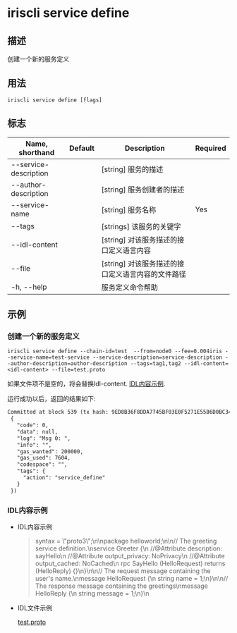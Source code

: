 # iriscli service define 

## 描述

创建一个新的服务定义

## 用法

```
iriscli service define [flags]
```

## 标志

| Name, shorthand       | Default                 | Description                                                                       | Required |
| --------------------- | ----------------------- | --------------------------------------------------------------------------------- | -------- |
| --service-description |                         | [string] 服务的描述                                                                 |          |
| --author-description  |                         | [string] 服务创建者的描述                                                            |          |
| --service-name        |                         | [string] 服务名称                                                                   |   Yes    |
| --tags                |                         | [strings] 该服务的关键字                                                             |          |
| --idl-content         |                         | [string] 对该服务描述的接口定义语言内容                                                 |          |
| --file                |                         | [string] 对该服务描述的接口定义语言内容的文件路径                                         |          |
| -h, --help            |                         | 服务定义命令帮助                                                                    |          |

## 示例

### 创建一个新的服务定义
```shell
iriscli service define --chain-id=test  --from=node0 --fee=0.004iris --service-name=test-service --service-description=service-description --author-description=author-description --tags=tag1,tag2 --idl-content=<idl-content> --file=test.proto
```
如果文件项不是空的，将会替换Idl-content.  [IDL内容示例](#idl-content-example).

运行成功以后，返回的结果如下:

```txt
Committed at block 539 (tx hash: 9ED8B36F8DDA7745BF03E0F5271E55B6D0BC34B373BFCDB6B5BC78C502DAE032, response:
 {
   "code": 0,
   "data": null,
   "log": "Msg 0: ",
   "info": "",
   "gas_wanted": 200000,
   "gas_used": 7604,
   "codespace": "",
   "tags": {
     "action": "service_define"
   }
 })
```

### IDL内容示例
* IDL内容示例

    > syntax = \\"proto3\\";\n\npackage helloworld;\n\n// The greeting service definition.\nservice Greeter {\n    //@Attribute description: sayHello\n    //@Attribute output_privacy: NoPrivacy\n    //@Attribute output_cached: NoCached\n    rpc SayHello (HelloRequest) returns (HelloReply) {}\n}\n\n// The request message containing the user's name.\nmessage HelloRequest {\n    string name = 1;\n}\n\n// The response message containing the greetings\nmessage HelloReply {\n    string message = 1;\n}\n

* IDL文件示例

    [test.proto](https://github.com/irisnet/irishub/blob/master/docs/features/test.proto)